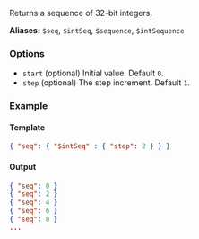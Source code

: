 Returns a sequence of 32-bit integers.

**Aliases:** `$seq`, `$intSeq`, `$sequence`, `$intSequence`

### Options

- `start` (optional) Initial value. Default `0`.
- `step` (optional) The step increment. Default `1`.

### Example

#### Template
```json
{ "seq": { "$intSeq" : { "step": 2 } } }
```
#### Output
```json
{ "seq": 0 }
{ "seq": 2 }
{ "seq": 4 }
{ "seq": 6 }
{ "seq": 8 }
...
```
